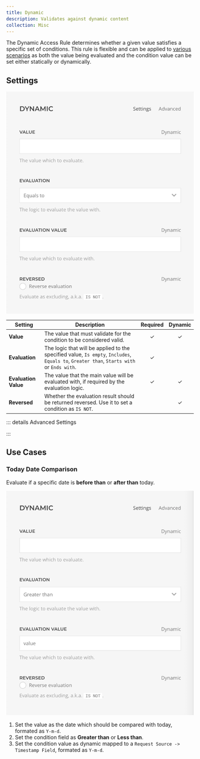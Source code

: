 ```yaml
---
title: Dynamic
description: Validates against dynamic content
collection: Misc
---
```


<!--@include: ./_partials/intro.md-->

The Dynamic Access Rule determines whether a given value satisfies a specific set of conditions. This rule is flexible and can be applied to [various scenarios](#use-cases) as both the value being evaluated and the condition value can be set either statically or dynamically.

## Settings

![Dynamic Access Rule](../assets/rules/rule-dynamic.webp)

| Setting | Description | Required | Dynamic |
| ------- | ----------- | :------: | :-----: |
| **Value** | The value that must validate for the condition to be considered valid. | &#x2713; | &#x2713; |
| **Evaluation** | The logic that will be applied to the specified value, `Is empty`, `Includes`, `Equals to`, `Greater than`, `Starts with` or `Ends with`. | &#x2713; |
| **Evaluation Value** | The value that the main value will be evaluated with, if required by the evaluation logic. | &#x2713; | &#x2713; |
| **Reversed** | Whether the evaluation result should be returned reversed. Use it to set a condition as `IS NOT`. | | &#x2713; |

::: details Advanced Settings
<!--@include: ./_partials/advanced-settings.md-->
:::

## Use Cases

### Today Date Comparison

Evaluate if a specific date is **before than** or **after than** today.

![Dynamic Access Rule Use Case Date](../assets/rules/rule-dynamic-usecase-date.webp)

1. Set the value as the date which should be compared with today, formated as `Y-m-d`.
1. Set the condition field as **Greater than** or **Less than**.
1. Set the condition value as dynamic mapped to a `Request Source -> Timestamp Field`, formated as `Y-m-d`.
